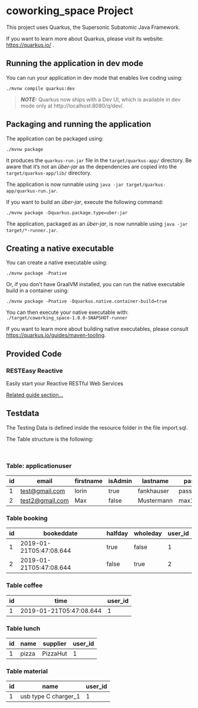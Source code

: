 # coworking_space Project

This project uses Quarkus, the Supersonic Subatomic Java Framework.

If you want to learn more about Quarkus, please visit its website: https://quarkus.io/ .

## Running the application in dev mode

You can run your application in dev mode that enables live coding using:
```shell script
./mvnw compile quarkus:dev
```

> **_NOTE:_**  Quarkus now ships with a Dev UI, which is available in dev mode only at http://localhost:8080/q/dev/.

## Packaging and running the application

The application can be packaged using:
```shell script
./mvnw package
```
It produces the `quarkus-run.jar` file in the `target/quarkus-app/` directory.
Be aware that it’s not an _über-jar_ as the dependencies are copied into the `target/quarkus-app/lib/` directory.

The application is now runnable using `java -jar target/quarkus-app/quarkus-run.jar`.

If you want to build an _über-jar_, execute the following command:
```shell script
./mvnw package -Dquarkus.package.type=uber-jar
```

The application, packaged as an _über-jar_, is now runnable using `java -jar target/*-runner.jar`.

## Creating a native executable

You can create a native executable using: 
```shell script
./mvnw package -Pnative
```

Or, if you don't have GraalVM installed, you can run the native executable build in a container using: 
```shell script
./mvnw package -Pnative -Dquarkus.native.container-build=true
```

You can then execute your native executable with: `./target/coworking_space-1.0.0-SNAPSHOT-runner`

If you want to learn more about building native executables, please consult https://quarkus.io/guides/maven-tooling.

## Provided Code

### RESTEasy Reactive

Easily start your Reactive RESTful Web Services

[Related guide section...](https://quarkus.io/guides/getting-started-reactive#reactive-jax-rs-resources)



## Testdata

The Testing Data is defined inside the resource folder in the file import.sql.

The Table structure is the following:
<p><br>

### Table: applicationuser

id | email | firstname | isAdmin | lastname | password |
--- | --- | --- | --- |--- |--- |
1 | test@gmail.com | lorin | true | fankhauser | password123
2 | test2@gmail.com | Max | false | Mustermann | max123

### Table booking
id | bookeddate | halfday | wholeday | user_id |
--- | --- | --- | --- | --- |
1 | 2019-01-21T05:47:08.644 | true | false | 1 |
2 | 2019-01-21T05:47:08.644 | false | true | 2 |

### Table coffee

id | time | user_id |
--- | --- | --- |
1 | 2019-01-21T05:47:08.644 | 1 |

### Table lunch 

id | name | supplier | user_id |
--- | --- | --- | --- |
1 | pizza | PizzaHut | 1 |

### Table material 

id | name | user_id |
--- | --- | --- |
1 | usb type C charger_1 | 1 |